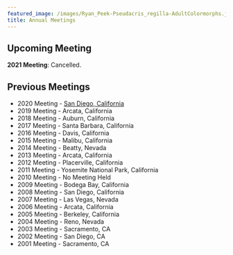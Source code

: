 ```yaml
---
featured_image: /images/Ryan_Peek-Pseudacris_regilla-AdultColormorphs.jpg
title: Annual Meetings
---
```



## Upcoming Meeting

**2021 Meeting**: Cancelled.

## Previous Meetings <i class="fas fa-frog"></i>

 - 2020 Meeting - [San Diego, California](/pdfs/meetings/2020_APTF_Agenda_Final.pdf)
 - 2019 Meeting - Arcata, California
 - 2018 Meeting - Auburn, California
 - 2017 Meeting - Santa Barbara, California
 - 2016 Meeting - Davis, California
 - 2015 Meeting - Malibu, California
 - 2014 Meeting - Beatty, Nevada
 - 2013 Meeting - Arcata, California
 - 2012 Meeting - Placerville, California
 - 2011 Meeting - Yosemite National Park, California
 - 2010 Meeting - No Meeting Held
 - 2009 Meeting - Bodega Bay, California
 - 2008 Meeting - San Diego, California
 - 2007 Meeting - Las Vegas, Nevada 
 - 2006 Meeting - Arcata, California
 - 2005 Meeting - Berkeley, California
 - 2004 Meeting - Reno, Nevada
 - 2003 Meeting - Sacramento, CA
 - 2002 Meeting - San Diego, CA
 - 2001 Meeting - Sacramento, CA
 
 

